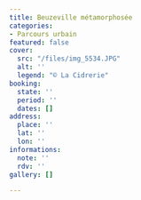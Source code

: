 ```yaml
---
title: Beuzeville métamorphosée
categories:
- Parcours urbain
featured: false
cover:
  src: "/files/img_5534.JPG"
  alt: ''
  legend: "© La Cidrerie"
booking:
  state: ''
  period: ''
  dates: []
address:
  place: ''
  lat: ''
  lon: ''
informations:
  note: ''
  rdv: ''
gallery: []

---
```

